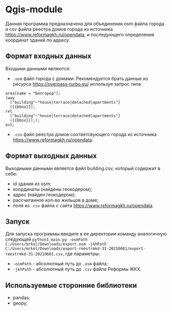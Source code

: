 # Qgis-module
Данная программа предназначена для объединения osm файла города и csv файла реестра домов города из источника https://www.reformagkh.ru/opendata, и последующего определения координат зданий по адресу.
## Формат входных данных
Входыми данными являются:
* `.osm` файл города с домами. Рекомендуется брать данные из ресурса https://overpass-turbo.eu/ используя запрос типа: 
```
area[name = "Белгород"];
(way
  ["building"~"house|terrace|detached|apartments"]
  ({{bbox}});
rel
  ["building"~"house|terrace|detached|apartments"]
  ({{bbox}}););
out;
```
* `.csv` файл реестра домов соответсвующего города из источника https://www.reformagkh.ru/opendata.
## Формат выходных данных
Выходными данными является файл building.csv, который содержит в себе: 
* id здания из osm;
* координаты (найдены геокодером);
* адрес (найден геокодером);
* рассчитанное кол-во жильцов в доме;
* поля из `.csv` файла с сайта  https://www.reformagkh.ru/opendata.
## Запуск
Для запуска программы введите в ее директории команду аналогичную следующей `python3 main.py -osmPath C:/Users/mrkol/Downloads/export.osm -jkhPath C:/Users/mrkol/Downloads/export-reestrmkd-31-20210601/export-reestrmkd-31-20210601.csv`, где параметры:
* `-osmPath` - абсолютный путь до `.osm` файла;
* `-jkhPath` - абсолютный путь до `.csv` файла Реформы ЖКХ.
## Используемые сторонние библиотеки
* pandas;
* geopy;
